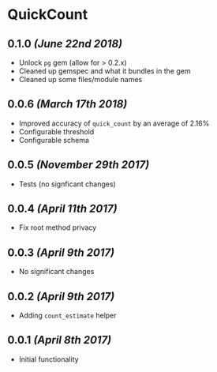 # QuickCount

## 0.1.0 _(June 22nd 2018)_
- Unlock `pg` gem (allow for > 0.2.x)
- Cleaned up gemspec and what it bundles in the gem
- Cleaned up some files/module names

## 0.0.6 _(March 17th 2018)_
- Improved accuracy of `quick_count` by an average of 2.16%
- Configurable threshold
- Configurable schema

## 0.0.5 _(November 29th 2017)_
- Tests (no signficant changes)

## 0.0.4 _(April 11th 2017)_
- Fix root method privacy

## 0.0.3 _(April 9th 2017)_
- No significant changes

## 0.0.2 _(April 9th 2017)_
- Adding `count_estimate` helper

## 0.0.1 _(April 8th 2017)_
- Initial functionality
